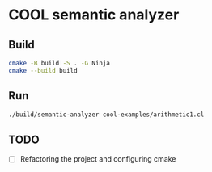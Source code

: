 # COOL semantic analyzer

## Build
```bash
cmake -B build -S . -G Ninja
cmake --build build
```

## Run
```bash
./build/semantic-analyzer cool-examples/arithmetic1.cl
```

## TODO
- [ ] Refactoring the project and configuring cmake
